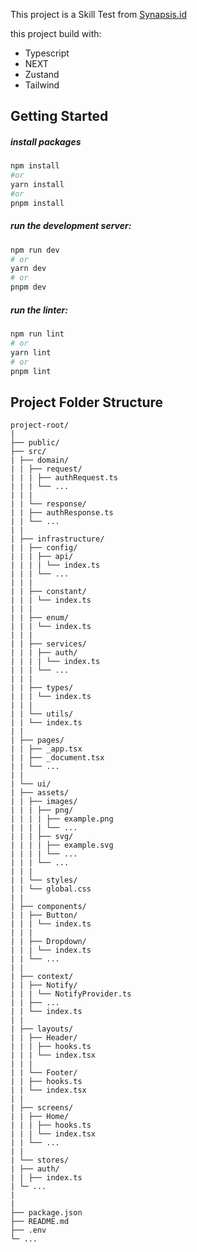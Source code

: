 This project is a Skill Test from [Synapsis.id](https://synapsis.id/)

this project build with:

- Typescript
- NEXT
- Zustand
- Tailwind

## Getting Started

##### install packages

```bash
npm install
#or
yarn install
#or
pnpm install
```

##### run the development server:

```bash
npm run dev
# or
yarn dev
# or
pnpm dev
```

##### run the linter:

```bash
npm run lint
# or
yarn lint
# or
pnpm lint
```

## Project Folder Structure

```
project-root/
|
├── public/
├── src/
| ├── domain/
| | ├── request/
| | | ├── authRequest.ts
| | | └── ...
| | |
| | └── response/
| | ├── authResponse.ts
| | └── ...
| |
| ├── infrastructure/
| | ├── config/
| | | ├── api/
| | | | └── index.ts
| | | └── ...
| | |
| | ├── constant/
| | | └── index.ts
| | |
| | ├── enum/
| | | └── index.ts
| | |
| | ├── services/
| | | ├── auth/
| | | | └── index.ts
| | | └── ...
| | |
| | ├── types/
| | | └── index.ts
| | |
| | └── utils/
| | └── index.ts
| |
| ├── pages/
| | ├── _app.tsx
| | ├── _document.tsx
| | └── ...
| |
| └── ui/
| ├── assets/
| | ├── images/
| | | ├── png/
| | | | ├── example.png
| | | | └── ...
| | | ├── svg/
| | | | ├── example.svg
| | | | └── ...
| | | └── ...
| | |
| | └── styles/
| | └── global.css
| |
| ├── components/
| | ├── Button/
| | | └── index.ts
| | |
| | ├── Dropdown/
| | | └── index.ts
| | └── ...
| |
| ├── context/
| | ├── Notify/
| | | └── NotifyProvider.ts
| | ├── ...
| | └── index.ts
| |
| ├── layouts/
| | ├── Header/
| | | ├── hooks.ts
| | | └── index.tsx
| | |
| | └── Footer/
| | ├── hooks.ts
| | └── index.tsx
| |
| ├── screens/
| | ├── Home/
| | | ├── hooks.ts
| | | └── index.tsx
| | └── ...
| |
| └── stores/
| ├── auth/
| | ├── index.ts
| └─ ...
|
|
├── package.json
├── README.md
├── .env
└─ ...
```
